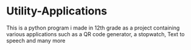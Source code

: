 # Utility-Applications
This is a python program i made in 12th grade as a project containing various applications such as a QR code generator, a stopwatch, Text to speech and many more
